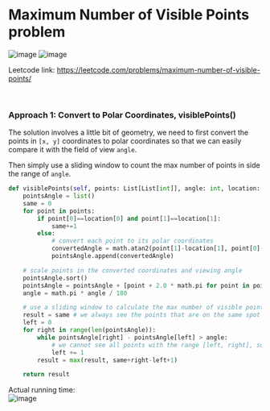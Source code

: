 # Maximum Number of Visible Points problem
![image](https://user-images.githubusercontent.com/25105806/136468456-19059f8d-4930-438c-ac48-671e1927c896.png)
![image](https://user-images.githubusercontent.com/25105806/136468484-cce6dbed-d22e-4cb0-b2d4-b58909759d79.png)

Leetcode link: https://leetcode.com/problems/maximum-number-of-visible-points/

<br />

### Approach 1: Convert to Polar Coordinates, visiblePoints()
The solution involves a little bit of geometry, we need to first convert the points in `[x, y]` coordinates to polar coordinates so that we can easily compare it with the field of view `angle`.

Then simply use a sliding window to count the max number of points in side the range of `angle`.

```python
def visiblePoints(self, points: List[List[int]], angle: int, location: List[int]) -> int:
    pointsAngle = list()
    same = 0
    for point in points:
        if point[0]==location[0] and point[1]==location[1]:
            same+=1
        else:
            # convert each point to its polar coordinates
            convertedAngle = math.atan2(point[1]-location[1], point[0]-location[0])
            pointsAngle.append(convertedAngle)

    # scale points in the converted coordinates and viewing angle
    pointsAngle.sort()
    pointsAngle = pointsAngle + [point + 2.0 * math.pi for point in pointsAngle]
    angle = math.pi * angle / 180

    # use a sliding window to calculate the max number of visible points
    result = same # we always see the points that are on the same spot as ourselves
    left = 0
    for right in range(len(pointsAngle)):
        while pointsAngle[right] - pointsAngle[left] > angle:
            # we cannot see all points with the range [left, right], so we have to move left pointer to right
            left += 1
        result = max(result, same+right-left+1)

    return result
```

Actual running time:\
![image](https://user-images.githubusercontent.com/25105806/136468833-0955fe73-9216-49a8-8395-d1fd2419e227.png)
